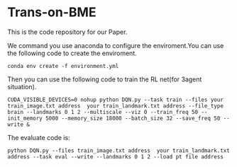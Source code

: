 # Trans-on-BME
This is the code repository for our Paper.

We command you use anaconda to configure the enviroment.You can use the following code to create the enviroment.
```
conda env create -f environment.yml
```

Then you can use the following code to train the RL net(for 3agent situation).
```
CUDA_VISIBLE_DEVICES=0 nohup python DQN.py --task train --files your train_image.txt address  your train_landmark.txt address --file_type brain --landmarks 0 1 2 --multiscale --viz 0 --train_freq 50 --init_memory 5000 --memory_size 18000 --batch_size 32 --save_freq 50 --write &
```

The evaluate code is:
```
python DQN.py --files train_image.txt address  your train_landmark.txt address --task eval --write --landmarks 0 1 2 --load pt file address
```
